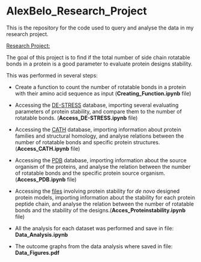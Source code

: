 # AlexBelo_Research_Project
This is the repository for the code used to query and analyse the data in my research project.

<ins> Research Project: </ins>

The goal of this project is to find if the total number of side chain rotatable bonds in a protein is a good parameter to evaluate protein designs stability.

This was performed in several steps:

- Create a function to count the number of rotatable bonds in a protein with their amino acid sequence as input (**Creating_Function.ipynb** file)

- Accessing the [DE-STRESS](https://academic.oup.com/peds/article/doi/10.1093/protein/gzab029/6462357) database, importing several evaluating parameters of protein stability, and compare them to the number of rotatable bonds. (**Access_DE-STRESS.ipynb** file)

- Accessing the [CATH](https://www.cathdb.info/) database, importing information about protein families and structural homology, and analyse relations between the number of rotatable bonds and specific protein structures. (**Access_CATH.ipynb** file)

- Accessing the [PDB](https://www.rcsb.org/) database, importing information about the source organism of the proteins, and analyse the relation between the number of rotatable bonds and the specific protein source organism. (**Access_PDB.ipynb** file)

- Accessing the [files](https://www.science.org/doi/10.1126/science.aan0693) involving protein stability for *de novo* designed protein models, importing information about the stability for each protein peptide chain, and analyse the relation between the number of rotatable bonds and the stability of the designs.(**Acces_Proteinstability.ipynb** file)

- All the analysis for each dataset was performed and save in file: **Data_Analysis.ipynb**

- The outcome graphs from the data analysis where saved in file: **Data_Figures.pdf**

